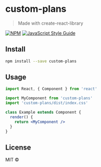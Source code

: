 # custom-plans

> Made with create-react-library

[![NPM](https://img.shields.io/npm/v/custom-plans.svg)](https://www.npmjs.com/package/custom-plans) [![JavaScript Style Guide](https://img.shields.io/badge/code_style-standard-brightgreen.svg)](https://standardjs.com)

## Install

```bash
npm install --save custom-plans
```

## Usage

```jsx
import React, { Component } from 'react'

import MyComponent from 'custom-plans'
import 'custom-plans/dist/index.css'

class Example extends Component {
  render() {
    return <MyComponent />
  }
}
```

## License

MIT © [](https://github.com/)
